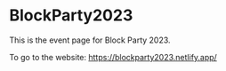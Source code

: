 ﻿# BlockParty2023
This is the event page for Block Party 2023.

To go to the website: https://blockparty2023.netlify.app/
